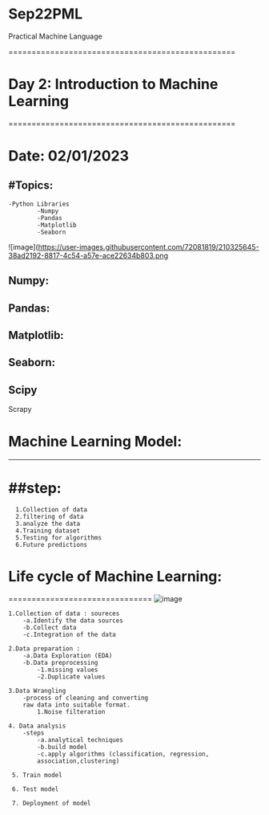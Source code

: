 # Sep22PML
Practical Machine Language

=================================================
# Day 2: Introduction to Machine Learning
=================================================
# Date: 02/01/2023

#Topics:
------------------
    -Python Libraries
            -Numpy
            -Pandas
            -Matplotlib
            -Seaborn
![image](https://user-images.githubusercontent.com/72081819/210325645-38ad2192-8817-4c54-a57e-ace22634b803.png
   

  Numpy:
  ------
  Pandas:
  --------
  Matplotlib:
  -----------
  Seaborn:
  ---------
  Scipy
  -------
  Scrapy

# Machine Learning Model:
---------------------------
##step:
======

      1.Collection of data
      2.filtering of data
      3.analyze the data
      4.Training dataset
      5.Testing for algorithms
      6.Future predictions


# Life cycle of Machine Learning:
===============================
![image](https://user-images.githubusercontent.com/72081819/210325458-5d5258e6-5927-473b-8548-ea38a159555e.png)


    1.Collection of data : soureces 
        -a.Identify the data sources
        -b.Collect data
        -c.Integration of the data

    2.Data preparation :
        -a.Data Exploration (EDA)
        -b.Data preprocessing
            -1.missing values
            -2.Duplicate values

    3.Data Wrangling
        -process of cleaning and converting 
        raw data into suitable format.
            1.Noise filteration

    4. Data analysis       
        -steps
            -a.analytical techniques
            -b.build model
            -c.apply algorithms (classification, regression, 
            association,clustering)

     5. Train model

     6. Test model

     7. Deployment of model
 
        

